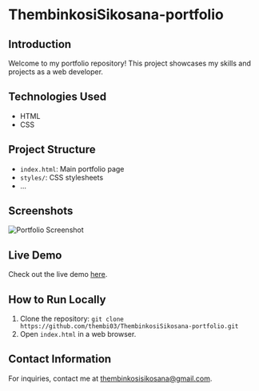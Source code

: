 # ThembinkosiSikosana-portfolio
## Introduction
Welcome to my portfolio repository! This project showcases my skills and projects as a web developer.

## Technologies Used
- HTML
- CSS

## Project Structure
- `index.html`: Main portfolio page
- `styles/`: CSS stylesheets
- ...

## Screenshots
![Portfolio Screenshot](screenshots/portfolio.png)

## Live Demo
Check out the live demo [here](https://thembi03.github.io/ThembinkosiSikosana-portfolio).

## How to Run Locally
1. Clone the repository: `git clone https://github.com/thembi03/ThembinkosiSikosana-portfolio.git`
2. Open `index.html` in a web browser.

## Contact Information
For inquiries, contact me at thembinkosisikosana@gmail.com.
